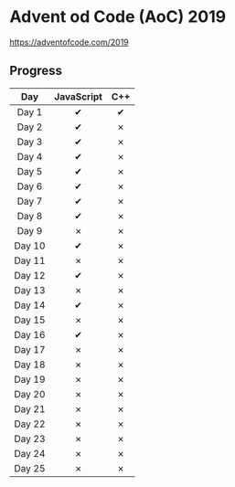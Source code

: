 # Advent od Code (AoC) 2019
https://adventofcode.com/2019

## Progress
| Day    |JavaScript|  C++ |
|:------:|:-------:|:------:|
| Day 1  |    ✔   |    ✔   |
| Day 2  |    ✔   |    ✗   |
| Day 3  |    ✔   |    ✗   |
| Day 4  |    ✔   |    ✗   |
| Day 5  |    ✔   |    ✗   |
| Day 6  |    ✔   |    ✗   |
| Day 7  |    ✔   |    ✗   |
| Day 8  |    ✔   |    ✗   |
| Day 9  |    ✗   |    ✗   |
| Day 10 |    ✔   |    ✗   |
| Day 11 |    ✗   |    ✗   |
| Day 12 |    ✔   |    ✗   |
| Day 13 |    ✗   |    ✗   |
| Day 14 |    ✔   |    ✗   |
| Day 15 |    ✗   |    ✗   |
| Day 16 |    ✔   |    ✗   |
| Day 17 |    ✗   |    ✗   |
| Day 18 |    ✗   |    ✗   |
| Day 19 |    ✗   |    ✗   |
| Day 20 |    ✗   |    ✗   |
| Day 21 |    ✗   |    ✗   |
| Day 22 |    ✗   |    ✗   |
| Day 23 |    ✗   |    ✗   |
| Day 24 |    ✗   |    ✗   |
| Day 25 |    ✗   |    ✗   |